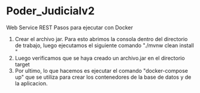 # Poder_Judicialv2
Web Service REST
Pasos para ejecutar con Docker
1. Crear el archivo jar. Para esto abrimos la consola dentro del directorio de trabajo, luego ejecutamos el siguiente comando "./mvnw clean install
"
2. Luego verificamos que se haya creado un archivo.jar en el directorio target
3. Por ultimo, lo que hacemos es ejecutar el comando "docker-compose up" que se utiliza para crear los contenedores de la base de datos
y de la aplicacion.
